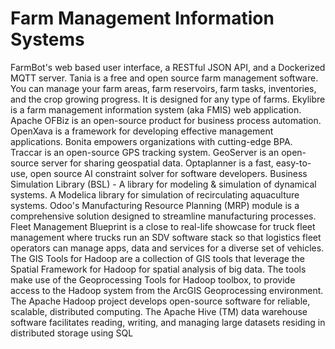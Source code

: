 # Farm Management Information Systems

FarmBot's web based user interface, a RESTful JSON API, and a Dockerized MQTT server. Tania is a free and open source farm management software. You can manage your farm areas, farm reservoirs, farm tasks, inventories, and the crop growing progress. It is designed for any type of farms. Ekylibre is a farm management information system (aka FMIS) web application. Apache OFBiz is an open-source product for business process automation. OpenXava is a framework for developing effective management applications. Bonita empowers organizations with cutting-edge BPA. Traccar is an open-source GPS tracking system. GeoServer is an open-source server for sharing geospatial data. Optaplanner is a fast, easy-to-use, open source AI constraint solver for software developers. Business Simulation Library (BSL) - A library for modeling & simulation of dynamical systems. A Modelica library for simulation of recirculating aquaculture systems. Odoo's Manufacturing Resource Planning (MRP) module is a comprehensive solution designed to streamline manufacturing processes. Fleet Management Blueprint is a close to real-life showcase for truck fleet management where trucks run an SDV software stack so that logistics fleet operators can manage apps, data and services for a diverse set of vehicles. The GIS Tools for Hadoop are a collection of GIS tools that leverage the Spatial Framework for Hadoop for spatial analysis of big data. The tools make use of the Geoprocessing Tools for Hadoop toolbox, to provide access to the Hadoop system from the ArcGIS Geoprocessing environment. The Apache Hadoop project develops open-source software for reliable, scalable, distributed computing. The Apache Hive (TM) data warehouse software facilitates reading, writing, and managing large datasets residing in distributed storage using SQL